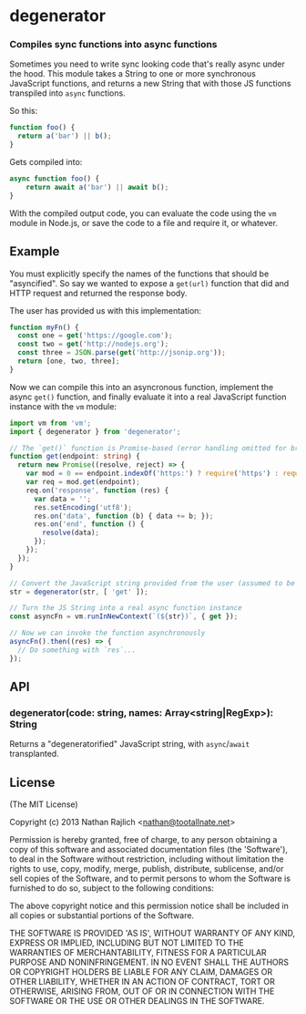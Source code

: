 degenerator
===========
### Compiles sync functions into async functions

Sometimes you need to write sync looking code that's really async under the hood.
This module takes a String to one or more synchronous JavaScript functions, and
returns a new String that with those JS functions transpiled into `async`
functions.

So this:

```js
function foo() {
  return a('bar') || b();
}
```

Gets compiled into:

```js
async function foo() {
    return await a('bar') || await b();
}
```

With the compiled output code, you can evaluate the code using the `vm` module
in Node.js, or save the code to a file and require it, or whatever.

Example
-------

You must explicitly specify the names of the functions that should be
"asyncified". So say we wanted to expose a `get(url)` function that did
and HTTP request and returned the response body.

The user has provided us with this implementation:

``` js
function myFn() {
  const one = get('https://google.com');
  const two = get('http://nodejs.org');
  const three = JSON.parse(get('http://jsonip.org'));
  return [one, two, three];
}
```

Now we can compile this into an asyncronous function, implement the
async `get()` function, and finally evaluate it into a real JavaScript function
instance with the `vm` module:


```typescript
import vm from 'vm';
import { degenerator } from 'degenerator';

// The `get()` function is Promise-based (error handling omitted for brevity)
function get(endpoint: string) {
  return new Promise((resolve, reject) => {
    var mod = 0 == endpoint.indexOf('https:') ? require('https') : require('http');
    var req = mod.get(endpoint);
    req.on('response', function (res) {
      var data = '';
      res.setEncoding('utf8');
      res.on('data', function (b) { data += b; });
      res.on('end', function () {
        resolve(data);
      });
    });
  });
}

// Convert the JavaScript string provided from the user (assumed to be `str` var)
str = degenerator(str, [ 'get' ]);

// Turn the JS String into a real async function instance
const asyncFn = vm.runInNewContext(`(${str})`, { get });

// Now we can invoke the function asynchronously
asyncFn().then((res) => {
  // Do something with `res`...
});
```


API
---

### degenerator(code: string, names: Array<string|RegExp>): String

Returns a "degeneratorified" JavaScript string, with `async`/`await` transplanted.


License
-------

(The MIT License)

Copyright (c) 2013 Nathan Rajlich &lt;nathan@tootallnate.net&gt;

Permission is hereby granted, free of charge, to any person obtaining
a copy of this software and associated documentation files (the
'Software'), to deal in the Software without restriction, including
without limitation the rights to use, copy, modify, merge, publish,
distribute, sublicense, and/or sell copies of the Software, and to
permit persons to whom the Software is furnished to do so, subject to
the following conditions:

The above copyright notice and this permission notice shall be
included in all copies or substantial portions of the Software.

THE SOFTWARE IS PROVIDED 'AS IS', WITHOUT WARRANTY OF ANY KIND,
EXPRESS OR IMPLIED, INCLUDING BUT NOT LIMITED TO THE WARRANTIES OF
MERCHANTABILITY, FITNESS FOR A PARTICULAR PURPOSE AND NONINFRINGEMENT.
IN NO EVENT SHALL THE AUTHORS OR COPYRIGHT HOLDERS BE LIABLE FOR ANY
CLAIM, DAMAGES OR OTHER LIABILITY, WHETHER IN AN ACTION OF CONTRACT,
TORT OR OTHERWISE, ARISING FROM, OUT OF OR IN CONNECTION WITH THE
SOFTWARE OR THE USE OR OTHER DEALINGS IN THE SOFTWARE.
